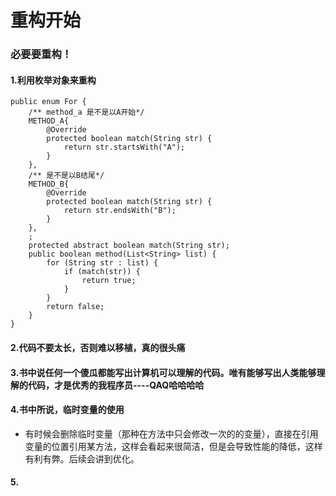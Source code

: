 # 重构开始
### 必要要重构！
#### 1.利用枚举对象来重构 
    public enum For {
        /** method_a 是不是以A开始*/
        METHOD_A{
            @Override
            protected boolean match(String str) {
                return str.startsWith("A");
            }
        },
        /** 是不是以B结尾*/
        METHOD_B{
            @Override
            protected boolean match(String str) {
                return str.endsWith("B");
            }
        },
        ;
        protected abstract boolean match(String str);
        public boolean method(List<String> list) {
            for (String str : list) {
                if (match(str)) {
                    return true;
                }
            }
            return false;
        }
    }
#### 2.代码不要太长，否则难以移植，真的很头痛
#### 3.书中说任何一个傻瓜都能写出计算机可以理解的代码。唯有能够写出人类能够理解的代码，才是优秀的我程序员----QAQ哈哈哈哈 
#### 4.书中所说，临时变量的使用
- 有时候会删除临时变量（那种在方法中只会修改一次的的变量），直接在引用变量的位置引用某方法，这样会看起来很简洁，但是会导致性能的降低，这样有利有弊。后续会讲到优化。

#### 5.